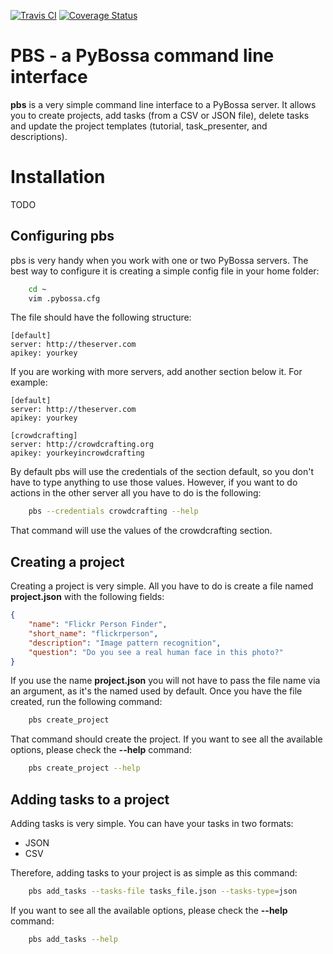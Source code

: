 [![Travis CI](https://travis-ci.org/PyBossa/pbs.png?branch=master)](https://travis-ci.org/#!/PyBossa/pbs)  [![Coverage Status](https://img.shields.io/coveralls/PyBossa/pbs.svg)](https://coveralls.io/r/PyBossa/pbs?branch=master)


PBS - a PyBossa command line interface
======================================

**pbs** is a very simple command line interface to a PyBossa server. It allows
you to create projects, add tasks (from a CSV or JSON file), delete tasks and
update the project templates (tutorial, task_presenter, and descriptions).

Installation
============

TODO

## Configuring pbs

pbs is very handy when you work with one or two PyBossa servers. The best way
to configure it is creating a simple config file in your home folder:

```bash
    cd ~
    vim .pybossa.cfg
```

The file should have the following structure:

```
[default]
server: http://theserver.com
apikey: yourkey
```

If you are working with more servers, add another section below it. For
example:

```
[default]
server: http://theserver.com
apikey: yourkey

[crowdcrafting]
server: http://crowdcrafting.org
apikey: yourkeyincrowdcrafting
```

By default pbs will use the credentials of the section default, so you don't
have to type anything to use those values. However, if you want to do actions
in the other server all you have to do is the following:

```bash
    pbs --credentials crowdcrafting --help
```

That command will use the values of the crowdcrafting section.

## Creating a project

Creating a project is very simple. All you have to do is create a file named
**project.json** with the following fields:

```json
{
    "name": "Flickr Person Finder",
    "short_name": "flickrperson",
    "description": "Image pattern recognition",
    "question": "Do you see a real human face in this photo?"
}
``` 

If you use the name **project.json** you will not have to pass the file name
via an argument, as it's the named used by default. Once you have the file
created, run the following command:

```bash
    pbs create_project
```

That command should create the project. If you want to see all the available
options, please check the **--help** command:

```bash
    pbs create_project --help
```

## Adding tasks to a project

Adding tasks is very simple. You can have your tasks in two formats:

 * JSON
 * CSV

Therefore, adding tasks to your project is as simple as this command:

```bash
    pbs add_tasks --tasks-file tasks_file.json --tasks-type=json
```

If you want to see all the available
options, please check the **--help** command:

```bash
    pbs add_tasks --help
```

